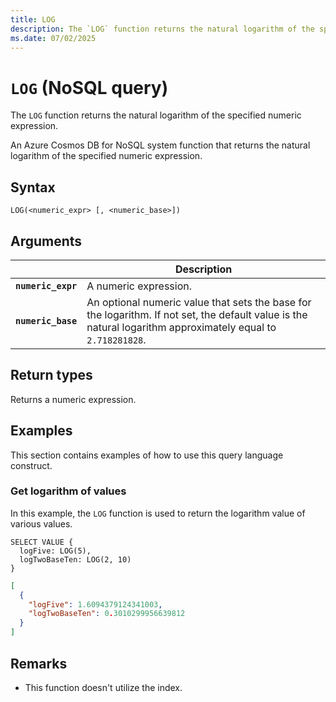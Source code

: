 ```yaml
---
title: LOG
description: The `LOG` function returns the natural logarithm of the specified numeric expression.
ms.date: 07/02/2025
---
```


# `LOG` (NoSQL query)

The `LOG` function returns the natural logarithm of the specified numeric expression.

An Azure Cosmos DB for NoSQL system function that returns the natural logarithm of the specified numeric expression.

## Syntax

```nosql
LOG(<numeric_expr> [, <numeric_base>])
```

## Arguments

| | Description |
| --- | --- |
| **`numeric_expr`** | A numeric expression. |
| **`numeric_base`** | An optional numeric value that sets the base for the logarithm. If not set, the default value is the natural logarithm approximately equal to `2.718281828`. |

## Return types

Returns a numeric expression.

## Examples

This section contains examples of how to use this query language construct.

### Get logarithm of values

In this example, the `LOG` function is used to return the logarithm value of various values.

```nosql
SELECT VALUE {
  logFive: LOG(5),
  logTwoBaseTen: LOG(2, 10)
}
```

```json
[
  {
    "logFive": 1.6094379124341003,
    "logTwoBaseTen": 0.3010299956639812
  }
]
```

## Remarks

- This function doesn't utilize the index.
